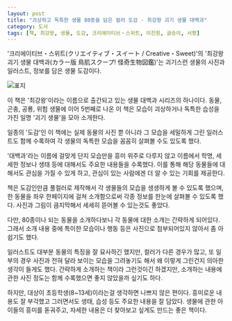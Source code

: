```yaml
---
layout: post
title: "괴상하고 독특한 생물 80종을 담은 컬러 도감 - 최강왕 괴기 생물 대백과"
category: 도서
tags: [책, 최강왕, 생물, 도감, 크리에이티브・스위트, 이진원, 글송이, 서평]
---
```


'크리에이티브・스위트(クリエイティブ・スイート / Creative・Sweet)'의
'최강왕 괴기 생물 대백과(カラー版 鳥肌スクープ! 怪奇生物図鑑)'는
괴기스런 생물의 사진과 일러스트, 정보를 담은 생물 도감이다.

![표지](https://lh3.googleusercontent.com/msm3PyBERvyMzXFKEEZRoVrjqgHUlc8tjRaCRfxLEaSdAjbwQEooEB-ZOP1xLDuWkE3BlkR5YA8XwQ=s480)

이 책은 '최강왕'이라는 이름으로 출간되고 있는
생물 대백과 시리즈의 하나이다.
동물, 곤충, 공룡, 위험 생물에 이어 5번째로 나온 이 책은
모습이 괴상하거나 독특한 습성을 가진 일명 '괴기 생물'을 모아 소개한다.

일종의 '도감'인 이 책에는
실제 동물의 사진 뿐 아니라
그 모습을 세밀하게 그린 일러스트도 함께 수록하여
각 생물의 독특한 모습을 꼼꼼히 살펴볼 수도 있도록 했다.

'대백과'라는 이름에 걸맞게
단지 모습만을 흥미 위주로 다루지 않고
이름에서 학명, 세세한 정보나 생태 등에 대해서도 주요한 내용들을 수록했다.
이를 통해 해당 동물들에 대해서도 관심을 가질 수 있게 하고,
관심이 있는 사람에겐 더 알 수 있는 기회를 제공한다.

책은 도감인만큼 풀컬러로 제작해서 각 생물들의 모습을 생생하게 볼 수 있도록 했으며,
한 동물을 좌우 한페이지에 걸쳐 소개함으로써
각종 정보를 한눈에 살펴볼 수 있도록 했다.
사진과 그림이 큼지막해서 세세히 뜯어볼 수 있는것도 좋았다.

다만, 80종이나 되는 동물을 소개하다보니 각 동물에 대한 소개는 간략하게 되어있다.
그래서 소개 내용 중에 특이한 모습이나 행동 등은 사진으로 첨부되어있지 않아서 좀 아쉽기도 했다.

일러스트도 대부분 동물의 특징을 잘 묘사하긴 했지만,
컬러가 다른 경우가 많고,
또 일부의 경우 사진과 전혀 달라 보이는 모습을 그려놓기도 해서
왜 이렇게 그린건지 의아한 생각이 들게도 했다.
간략하게 소개하는 책이라 그런것이긴 하겠지만,
소개하는 내용에 관한 사진 정도는 함께 수록했으면 좋지 않았을까 싶기도 하다.

하지만, 대상이 초등학생(8~13세)이라는걸 생각하면 나쁘지 않은 편이다.
흥미로운 내용도 잘 부각했고
그러면서도 생태, 습성 등도 주요한 내용을 잘 담았다.
생물에 관한 아이들의 흥미를 돋궈주고,
자세한 내용은 더 찾아보고 싶게도 만드는 좋은 책이다.
